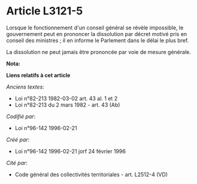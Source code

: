 # Article L3121-5

Lorsque le fonctionnement d'un conseil général se révèle impossible, le gouvernement peut en prononcer la dissolution par
décret motivé pris en conseil des ministres ; il en informe le Parlement dans le délai le plus bref.

La dissolution ne peut jamais être prononcée par voie de mesure générale.

**Nota:**



**Liens relatifs à cet article**

_Anciens textes_:

  - Loi n°82-213 1982-03-02 art. 43 al. 1 et 2
  - Loi n°82-213 du 2 mars 1982 - art. 43 (Ab)

_Codifié par_:

  - Loi n°96-142 1996-02-21

_Créé par_:

  - Loi n°96-142 1996-02-21 jorf 24 février 1996

_Cité par_:

  - Code général des collectivités territoriales - art. L2512-4 (VD)
